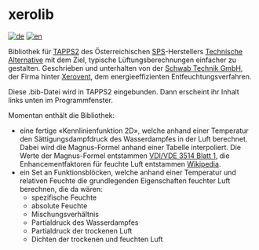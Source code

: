 # xerolib
[![de](https://img.shields.io/badge/lang-de-red.svg)](/stechnik/xerolib/blob/master/README.de.md)
[![en](https://img.shields.io/badge/lang-en-green.svg)](/stechnik/xerolib/blob/master/README.md)

Bibliothek für [TAPPS2](https://wiki.ta.co.at/TAPPS2) des Österreichischen [SPS](https://en.wikipedia.org/wiki/Programmable_logic_controller)-Herstellers [Technische Alternative](https://www.ta.co.at/) mit dem Ziel, typische Lüftungsberechnungen einfacher zu gestalten. Geschrieben und unterhalten von der [Schwab Technik GmbH](https://www.schwabtechnik.ch), der Firma hinter [Xerovent](https://www.xerovent.ch/), dem energieeffizienten Entfeuchtungsverfahren.

Diese .bib-Datei wird in TAPPS2 eingebunden. Dann erscheint ihr Inhalt links unten im Programmfenster.

Momentan enthält die Bibliothek:
- eine fertige «Kennlinienfunktion 2D», welche anhand einer Temperatur den Sättigungsdampfdruck des Wasserdampfes in der Luft berechnet. Dabei wird die Magnus-Formel anhand einer Tabelle interpoliert. Die Werte der Magnus-Formel entstammen [VDI/VDE 3514 Blatt 1](https://www.vdi.de/richtlinien/details/vdivde-3514-blatt-1-gasfeuchtemessung-kenngroessen-und-formelzeichen), die Enhancementfaktoren für feuchte Luft entstammen [Wikipedia](https://de.wikipedia.org/w/index.php?title=S%C3%A4ttigungsdampfdruck&oldid=236975950#Korrekturfaktoren_f%C3%BCr_feuchte_Luft).
- ein Set an Funktionsblöcken, welche anhand einer Temperatur und relativen Feuchte die grundlegenden Eigenschaften feuchter Luft berechnen, die da wären:
  - spezifische Feuchte
  - absolute Feuchte
  - Mischungsverhältnis
  - Partialdruck des Wasserdampfes
  - Partialdruck der trockenen Luft
  - Dichten der trockenen und feuchten Luft
